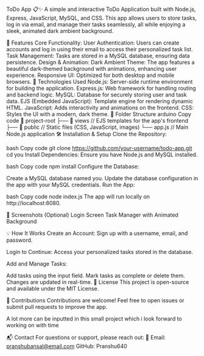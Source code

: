 ToDo App 📋✨
A simple and interactive ToDo Application built with Node.js, Express, JavaScript, MySQL, and CSS. This app allows users to store tasks, log in via email, and manage their tasks seamlessly, all while enjoying a sleek, animated dark ambient background.

🔧 Features
Core Functionality:
User Authentication:
Users can create accounts and log in using their email to access their personalized task list.
Task Management: Tasks are stored in a MySQL database, ensuring data persistence.
Design & Animation:
Dark Ambient Theme:
The app features a beautiful dark-themed background with animations, enhancing user experience.
Responsive UI:
Optimized for both desktop and mobile browsers.
🚀 Technologies Used
Node.js: Server-side runtime environment for building the application.
Express.js: Web framework for handling routing and backend logic.
MySQL: Database for securely storing user and task data.
EJS (Embedded JavaScript): Template engine for rendering dynamic HTML.
JavaScript: Adds interactivity and animations on the frontend.
CSS: Styles the UI with a modern, dark theme.
📂 Folder Structure
arduino
Copy code
📁 project-root
├── 📁 views        // EJS templates for the app's frontend
├── 📁 public       // Static files (CSS, JavaScript, images)
└── app.js          // Main Node.js application
🛠️ Installation & Setup
Clone the Repository:

bash
Copy code
git clone https://github.com/your-username/todo-app.git
cd you
Install Dependencies: Ensure you have Node.js and MySQL installed.

bash
Copy code
npm install
Configure the Database:

Create a MySQL database named you.
Update the database configuration in the app with your MySQL credentials.
Run the App:

bash
Copy code
node index.js
The app will run locally on http://localhost:8080.

📸 Screenshots (Optional)
Login Screen
Task Manager with Animated Background

💡 How It Works
Create an Account:
Sign up with a username, email, and password.

Login to Continue:
Access your personalized tasks stored in the database.

Add and Manage Tasks:

Add tasks using the input field.
Mark tasks as complete or delete them.
Changes are updated in real-time.
📜 License
This project is open-source and available under the MIT License.

🌟 Contributions
Contributions are welcome! Feel free to open issues or submit pull requests to improve the app.

A lot more can be inputted in this small project which i look forward to working on with time

📬 Contact
For questions or support, please reach out:
📧 Email: pranshubansal@email.com
GitHub: Pranshu640

